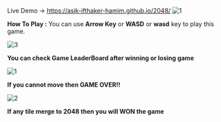 Live Demo -> https://asik-ifthaker-hamim.github.io/2048/ 
![1](https://github.com/Asik-Ifthaker-Hamim/2048/assets/109816005/808c485f-7180-43fa-9927-b151b94cded9)

**How To Play :** You can use **Arrow Key** or **WASD** or **wasd** key to play this game.

![3](https://github.com/Asik-Ifthaker-Hamim/2048/assets/109816005/791dc6a8-a1b6-48b1-95d6-43ea7ef2a5e2)


**You can check Game LeaderBoard after winning or losing game**

![1](https://github.com/Asik-Ifthaker-Hamim/2048/assets/109816005/b553f87f-b03d-4c97-8ff6-f098d2400ff1)

**If you cannot move then **GAME OVER!!****

![2](https://github.com/Asik-Ifthaker-Hamim/2048/assets/109816005/62cbdaf9-ac3b-45d5-84e5-621a1f93e3fd)

**If any tile merge to **2048** then you will WON the game**
